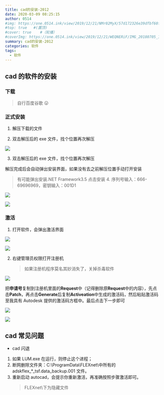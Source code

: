```yaml
---
title: cad的安装-2012
date: 2020-03-09 08:25:15
author: 0514
#img: https://one.0514.ink/view/2019/12/21/NMr02MyX/57d172326e39dfbf60fcdb795a08e758.jpg
#top: true   #(置顶)
#cover: true    #（轮播）
#coverImg: https://one.0514.ink/view/2019/12/21/WEQNERiF/IMG_20180705_173106.jpg
summary: cad的安装-2012
categories: 软件
tags:
  - 软件
---
```


## cad 的软件的安装

### 下载

> 自行百度谷歌 😛

### 正式安装

1. 解压下载的文件

2. 双击解压后的 exe 文件，找个位置再次解压

![](https://cdn.jsdelivr.net/gh/tianzhenwuxie01/gitpicgo/img/20200309210829.png)

3. 双击解压后的 exe 文件，找个位置再次解压

解压完成后会自动弹出安装界面，如果没有去之前解压位置手动打开安装

> 有可能弹出安装.NET Framework3.5 点击安装 4. 序列号输入：666-69696969，密钥输入：001D1

![](https://cdn.jsdelivr.net/gh/tianzhenwuxie01/gitpicgo/img/20200309213423.png)

![](https://cdn.jsdelivr.net/gh/tianzhenwuxie01/gitpicgo/img/20200309215447.png)

### 激活

1. 打开软件，会弹出激活界面

![](https://cdn.jsdelivr.net/gh/tianzhenwuxie01/gitpicgo/img/20200309215625.png)

![](https://cdn.jsdelivr.net/gh/tianzhenwuxie01/gitpicgo/img/20200309215650.png)

2. 右键管理员权限打开注册机
   > 如果注册机程序莫名其妙消失了，关掉杀毒软件

![](https://cdn.jsdelivr.net/gh/tianzhenwuxie01/gitpicgo/img/20200309220029.png)

把**申请号**复制到注册机里面的**Request**中（记得删除原**Request**中的内容），先点击**Patch**，再点击**Generate**后复制**Activeation**中生成的激活码，然后粘贴激活码至我具有 Autodesk 提供的激活码方框中。最后点击下一步即可

![](https://cdn.jsdelivr.net/gh/tianzhenwuxie01/gitpicgo/img/20200309220056.png)

![](https://cdn.jsdelivr.net/gh/tianzhenwuxie01/gitpicgo/img/20200309220115.png)

## cad 常见问题

- cad 闪退

1. 如果 LUM.exe 在运行，则停止这个进程；
2. 断网删除文件夹：C:\ProgramData\FLEXnet\中所有的 adskflex\_\*\_tsf.data_backup.001 文件。
3. 重新启动 autocad，会提示你重新激活，再准确按照步骤激活即可。
   > FLEXnet\下为隐藏文件
